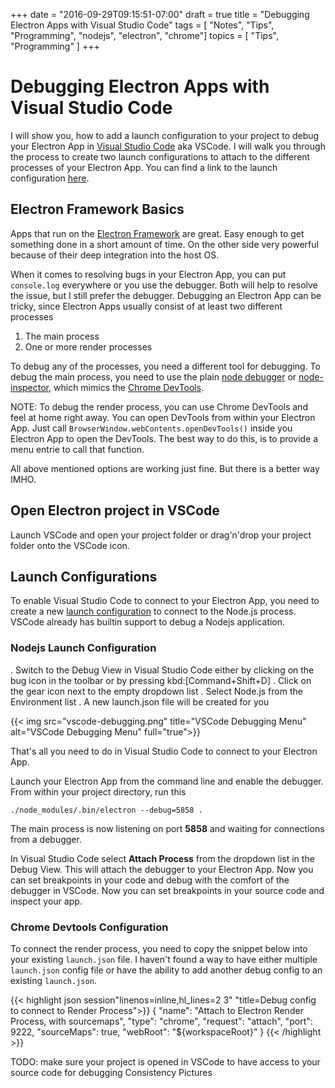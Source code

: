 +++
date = "2016-09-29T09:15:51-07:00"
draft = true
title = "Debugging Electron Apps with Visual Studio Code"
tags  = [ "Notes", "Tips", "Programming", "nodejs", "electron", "chrome"]
topics = [ "Tips", "Programming" ]
+++

# Debugging Electron Apps with Visual Studio Code

I will show you, how to add a launch configuration to your project to debug your Electron App in [Visual Studio Code](http://code.microsoft.com) aka VSCode. I will walk you through the process to create two launch configurations to attach to the different processes of your Electron App. You can find a link to the launch configuration [here](https://gist.github.com/blabla).

## Electron Framework Basics
Apps that run on the [Electron Framework](http://electron.atom.io/) are great. Easy enough to get something done in a short amount of time. On the other side very powerful because of their deep integration into the host OS.

When it comes to resolving bugs in your Electron App, you can put `console.log` everywhere or you use the debugger. Both will help to resolve the issue, but I still prefer the debugger. Debugging an Electron App can be tricky, since Electron Apps usually consist of at least two different processes

1. The main process 
2. One or more render processes 

To debug any of the processes, you need a different tool for debugging. To debug the main process, you need to use the plain [node debugger](https://nodejs.org/api/debugger.html) or [node-inspector](https://github.com/node-inspector/node-inspector), which mimics the [Chrome DevTools](https://developers.google.com/web/tools/chrome-devtools/).

NOTE: To debug the render process, you can use Chrome DevTools and feel at home right away. You can open DevTools from within your Electron App. Just call `BrowserWindow.webContents.openDevTools()` inside you Electron App to open the DevTools. The best way to do this, is to provide a menu entrie to call that function.

All above mentioned options are working just fine. But there is a better way IMHO.

## Open Electron project in VSCode
Launch VSCode and open your project folder or drag'n'drop your project folder onto the VSCode icon.

## Launch Configurations
To enable Visual Studio Code to connect to your Electron App, you need to create a new [launch configuration](https://code.visualstudio.com/docs/editor/debugging#_launch-configurations) to connect to the Node.js process.
VSCode already has builtin support to debug a Nodejs application. 

### Nodejs Launch Configuration
. Switch to the Debug View in Visual Studio Code either by clicking on the bug icon in the toolbar or by pressing kbd:[Command+Shift+D]
. Click on the gear icon next to the empty dropdown list
. Select Node.js from the Environment list
. A new launch.json file will be created for you

{{< img src="vscode-debugging.png" title="VSCode Debugging Menu" alt="VSCode Debugging Menu" full="true">}}

That's all you need to do in Visual Studio Code to connect to your Electron App.

Launch your Electron App from the command line and enable the debugger. From within your project directory, run this

`./node_modules/.bin/electron --debug=5858 .`

The main process is now listening on port **5858** and waiting for connections from a debugger.

In Visual Studio Code select **Attach Process** from the dropdown list in the Debug View. This will attach the debugger to your Electron App. Now you can set breakpoints in your code and debug with the comfort of the debugger in VSCode.
Now you can set breakpoints in your source code and inspect your app.

### Chrome Devtools Configuration
To connect the render process, you need to copy the snippet below into your existing `launch.json` file. I haven't found a way to have either multiple `launch.json` config file or have the ability to add another debug config to an existing `launch.json`.

{{< highlight json session"linenos=inline,hl_lines=2 3"  "title=Debug config to connect to Render Process">}}
{
    "name": "Attach to Electron Render Process, with sourcemaps",
    "type": "chrome",
    "request": "attach",
    "port": 9222,
    "sourceMaps": true,
    "webRoot": "${workspaceRoot}"
}
{{< /highlight >}}

TODO:
make sure your project is opened in VSCode to have access to your source code for debugging
Consistency
Pictures
